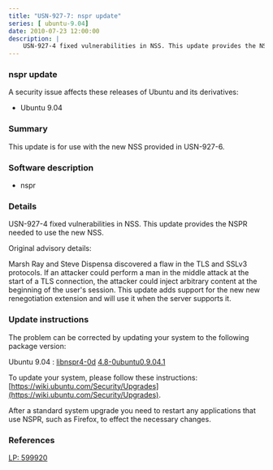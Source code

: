 ```yaml
---
title: "USN-927-7: nspr update"
series: [ ubuntu-9.04]
date: 2010-07-23 12:00:00
description: |
    USN-927-4 fixed vulnerabilities in NSS. This update provides the NSPR needed to use the new NSS.
--- 
```

 
### nspr update

A security issue affects these releases of Ubuntu and its derivatives:

* Ubuntu 9.04

### Summary

This update is for use with the new NSS provided in USN-927-6. 

### Software description

* nspr 

### Details

USN-927-4 fixed vulnerabilities in NSS. This update provides the NSPR needed to use the new NSS.

Original advisory details:

 Marsh Ray and Steve Dispensa discovered a flaw in the TLS and SSLv3 protocols. If an attacker could perform a man in the middle attack at the start of a TLS connection, the attacker could inject arbitrary content at the beginning of the user&#39;s session. This update adds support for the new new renegotiation extension and will use it when the server supports it. 

### Update instructions

The problem can be corrected by updating your system to the following package version:

Ubuntu 9.04
 : [libnspr4-0d](https://launchpad.net/ubuntu/+source/nspr) <span> [4.8-0ubuntu0.9.04.1](https://launchpad.net/ubuntu/+source/nspr/4.8-0ubuntu0.9.04.1) </span> 

To update your system, please follow these instructions: [https://wiki.ubuntu.com/Security/Upgrades](https://wiki.ubuntu.com/Security/Upgrades).

After a standard system upgrade you need to restart any applications that use NSPR, such as Firefox, to effect the necessary changes. 

### References

 [LP: 599920](https://launchpad.net/bugs/599920)
 
